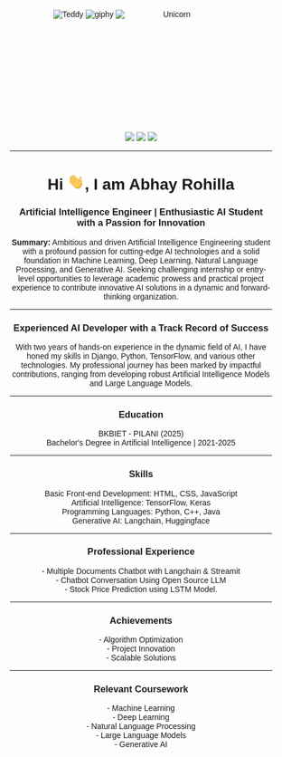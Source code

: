<!DOCTYPE html>
<html lang="en">
<head>
  <meta charset="UTF-8">
  <meta name="viewport" content="width=device-width, initial-scale=1.0">
</head>
<body>
  <div style="max-width: 800px; margin: 0 auto; padding: 20px; font-family: Arial, sans-serif;">
    <div style="text-align: center;">
      <img src="https://camo.githubusercontent.com/25f4341435db58189f8ec1d5933b531497ccbcbf4ba1ced12f677b308c7eea66/68747470733a2f2f632e74656e6f722e636f6d2f474e37334d4b4261775a5941414141692f627573792d637574652e676966" alt="Teddy" style="width: 200px; height: 200px;">
      <img src="https://media.giphy.com/media/M9gbBd9nbDrOTu1Mqx/giphy.gif" alt="giphy" style="display: inline-block;">
      <img src="https://media.giphy.com/media/3ohs4BSacFKI7A717y/giphy.gif" width="200" height="200" alt="Unicorn" style="display: inline-block;">
    </div>
    <br>
    <div style="text-align: center;">
      <img src="https://img.shields.io/badge/Focus-Artificial%20Intelligence-brightgreen" style="display: inline-block;">
      <img src="https://img.shields.io/badge/Lives-India-success" style="display: inline-block;">
      <img src="https://img.shields.io/badge/Languages-English%20%26%20Hindi-brightgreen" style="display: inline-block;">
    </div>
    <hr>
    <h1 style="text-align: center;">Hi <img src="https://raw.githubusercontent.com/ABSphreak/ABSphreak/master/gifs/Hi.gif" width="30px">, I am Abhay Rohilla </h1>
    <h3 style="text-align: center;">Artificial Intelligence Engineer | Enthusiastic AI Student with a Passion for Innovation</h3>
    <p style="text-align: center;">
      <strong>Summary:</strong> Ambitious and driven Artificial Intelligence Engineering student with a profound passion for cutting-edge AI technologies and a solid foundation in Machine Learning, Deep Learning, Natural Language Processing, and Generative AI. Seeking challenging internship or entry-level opportunities to leverage academic prowess and practical project experience to contribute innovative AI solutions in a dynamic and forward-thinking organization.
    </p>
    <hr>
    <h3 style="text-align: center;">Experienced AI Developer with a Track Record of Success</h3>
    <p style="text-align: center;">
      With two years of hands-on experience in the dynamic field of AI, I have honed my skills in Django, Python, TensorFlow, and various other technologies. My professional journey has been marked by impactful contributions, ranging from developing robust Artificial Intelligence Models and Large Language Models.
    </p>
    <hr>
    <h3 style="text-align: center;">Education</h3>
    <p style="text-align: center;">
      BKBIET - PILANI (2025)<br>
      Bachelor's Degree in Artificial Intelligence | 2021-2025
    </p>
    <hr>
    <h3 style="text-align: center;">Skills</h3>
    <p style="text-align: center;">
      Basic Front-end Development: HTML, CSS, JavaScript<br>
      Artificial Intelligence: TensorFlow, Keras<br>
      Programming Languages: Python, C++, Java<br>
      Generative AI: Langchain, Huggingface
    </p>
    <hr>
    <h3 style="text-align: center;">Professional Experience</h3>
    <p style="text-align: center;">
      - Multiple Documents Chatbot with Langchain & Streamit<br>
      - Chatbot Conversation Using Open Source LLM<br>
      - Stock Price Prediction using LSTM Model.
    </p>
    <hr>
    <h3 style="text-align: center;">Achievements</h3>
    <p style="text-align: center;">
      - Algorithm Optimization<br>
      - Project Innovation<br>
      - Scalable Solutions
    </p>
    <hr>
    <h3 style="text-align: center;">Relevant Coursework</h3>
    <p style="text-align: center;">
      - Machine Learning<br>
      - Deep Learning<br>
      - Natural Language Processing<br>
      - Large Language Models<br>
      - Generative AI
    </p>
  </div>
</body>
</html>
